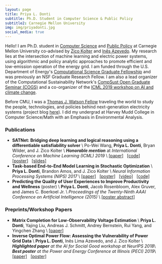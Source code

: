```yaml
---
layout: page
title: Priya L. Donti
subtitle: Ph.D. Student in Computer Science & Public Policy
subtitle2: Carnegie Mellon University
img: img/priyadonti.jpg
social_media: true
---
```


Hello! I am Ph.D. student in 
<a href="https://www.cs.cmu.edu/" target="_blank">Computer Science</a>
and 
<a href="https://www.cmu.edu/epp/" target="_blank">Public Policy</a>
at Carnegie Mellon University co-advised by 
<a href="http://zicokolter.com/" target="_blank">Zico Kolter</a>
and
<a href="http://www.inesazevedo.org/" target="_blank">In&#234;s Azevedo</a>.
My research lies at the intersection of machine learning and electric power systems, using algorithmic and policy analytic approaches to promote efficient and low-emission operation of the energy grid.
I am funded through the U.S. Department of Energy's 
<a href="https://www.krellinst.org/csgf/" target="_blank">Computational Science Graduate Fellowship</a>
and was previously an NSF Graduate Research Fellow.
I am also a lead organizer of the Computational Sustainability Network's <a href="https://www.compsust.net/cogs.php" target="_blank">CompSust Open Graduate Seminar (COGS)</a> and a co-organizer of the <a href="https://www.climatechange.ai/" target="_blank">ICML 2019 workshop on AI and climate change</a>.

Before CMU, I was a 
<a href="https://watson.foundation/" target="_blank">Thomas J. Watson Fellow</a>
traveling the world to study the people, technologies, and policies behind next-generation electricity systems (project blog 
<a href="https://priyaswatson.wordpress.com/" target="_blank">here</a>). 
I did my undergrad at Harvey Mudd College in Computer Science/Math with an Emphasis in Environmental Analysis.


### Publications

* __SATNet: Bridging deep learning and logical reasoning using a differentiable satisfiability solver__ \\
Po-Wei Wang, __Priya L. Donti__, Bryan Wilder, and J. Zico Kolter \\
<i><b>Honorable mention</b></i> at _International Conference on Machine Learning (ICML) 2019_ \\
<a href="https://arxiv.org/abs/1905.12149" target="_blank">[paper]</a>
&nbsp; 
<a href="https://github.com/locuslab/SATNet" target="_blank">[code]</a>
&nbsp; 
<a href="https://powei.tw/satnet_poster.pdf" target="_blank">[poster]</a>
&nbsp; 
<a href="https://powei.tw/satnet_slide.pdf" target="_blank">[slides]</a>
* __Task-based End-to-End Model Learning in Stochastic Optimization__ \\
__Priya L. Donti__, Brandon Amos, and J. Zico Kolter \\
_Neural Information Processing Systems (NIPS) 2017_ \\
<a href="https://arxiv.org/abs/1703.04529" target="_blank">[paper]</a>
&nbsp; 
<a href="files/2017/nips-e2e_model_learning_poster.pdf" target="_blank">[poster]</a>
&nbsp; 
<a href="https://youtu.be/vGSzqbgDB-8" target="_blank">[video]</a>
&nbsp; 
<a href="https://github.com/locuslab/e2e-model-learning" target="_blank">[code]</a>
* __Predicting the Quality of User Experiences to Improve Productivity and Wellness__ (poster) \\
__Priya L. Donti__, Jacob Rosenbloom, Alex Gruver, and James C. Boerkoel Jr. \\
_Proceedings of the Twenty-Ninth AAAI Conference on Artificial Intelligence (2015)_ \\
<a href="https://www.aaai.org/ocs/index.php/AAAI/AAAI15/paper/viewFile/9862/9709" target="_blank">[poster abstract]</a>



### Preprints/Workshop Papers


* __Matrix Completion for Low-Observability Voltage Estimation__ \\
__Priya L. Donti__, Yajing Liu, Andreas J. Schmitt, Andrey Bernstein, Rui Yang, and Yingchen Zhang \\
<a href="https://arxiv.org/abs/1801.09799" target="_blank">[paper]</a>
* __Inverse Optimal Power Flow: Assessing the Vulnerability of Power Grid Data__ \\
__Priya L. Donti__, Inês Lima Azevedo, and J. Zico Kolter \\
<i><b>Highlighted paper</b> at the AI for Social Good workshop at NeurIPS 2018</i>\\
<i><b>Best poster</b> at the Power and Energy Conference at Illinois (PECI) 2019</i>\\
<a href="https://aiforsocialgood.github.io/2018/pdfs/track1/118_aisg_neurips2018.pdf" target="_blank">[paper]</a>
&nbsp; 
<a href="files/2018/inverse_opf_poster.pdf" target="_blank">[poster]</a>
